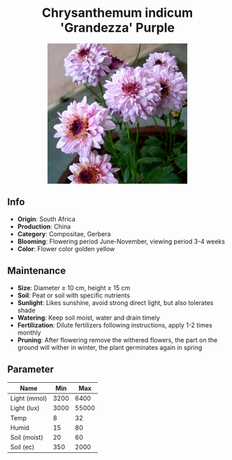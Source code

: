 <h1 align='center'>Chrysanthemum indicum 'Grandezza' Purple</h1>
<p align="center">
    <img 
        align='center'
        width='320'
        src="../images/chrysanthemum indicum grandezza purple.png" 
        alt='Chrysanthemum indicum 'Grandezza' Purple' />
</p>

## Info

 - **Origin**: South Africa
 - **Production**: China
 - **Category**: Compositae, Gerbera
 - **Blooming**: Flowering period June-November, viewing period 3-4 weeks
 - **Color**: Flower color golden yellow

## Maintenance

 - **Size**: Diameter ≥ 10 cm, height ≥ 15 cm
 - **Soil**: Peat or soil with specific nutrients
 - **Sunlight**: Likes sunshine, avoid strong direct light, but also tolerates shade
 - **Watering**: Keep soil moist, water and drain timely
 - **Fertilization**: Dilute fertilizers following instructions, apply 1-2 times monthly
 - **Pruning**: After flowering remove the withered flowers, the part on the ground will wither in winter, the plant germinates again in spring

## Parameter

| Name         | Min  | Max   |
|--------------|------|-------|
| Light (mmol) | 3200 | 6400  |
| Light (lux)  | 3000 | 55000 |
| Temp         | 8    | 32    |
| Humid        | 15   | 80    |
| Soil (moist) | 20   | 60    |
| Soil (ec)    | 350  | 2000  |